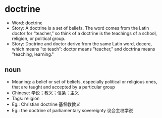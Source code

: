 # doctrine

- Word: doctrine
- Story: A doctrine is a set of beliefs. The word comes from the Latin doctor for “teacher,” so think of a doctrine is the teachings of a school, religion, or political group.
- Story: Doctrine and doctor derive from the same Latin word, docere, which means "to teach": doctor means "teacher," and doctrina means "teaching, learning."

## noun

- Meaning: a belief or set of beliefs, especially political or religious ones, that are taught and accepted by a particular group
- Chinese: 学说；教义；信条；主义
- Tags: religion
- Eg.: Christian doctrine 基督教教义
- Eg.: the doctrine of parliamentary sovereignty 议会主权学说

